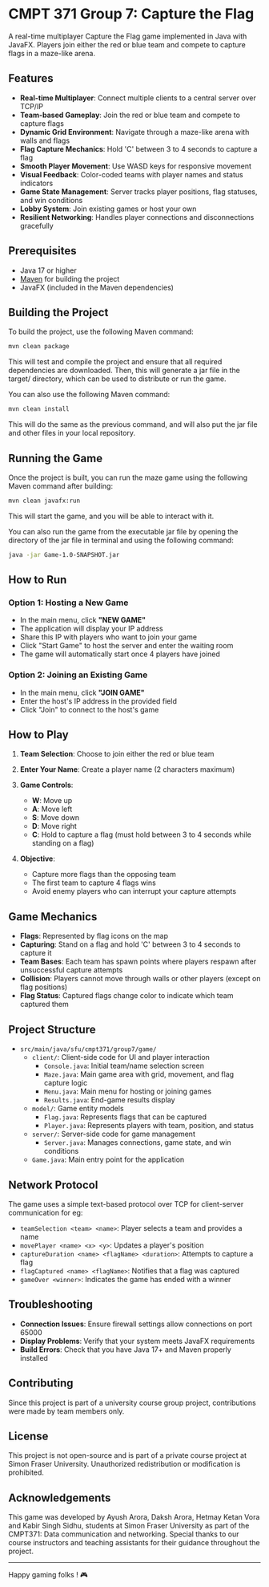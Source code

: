 # CMPT 371 Group 7: Capture the Flag

A real-time multiplayer Capture the Flag game implemented in Java with JavaFX. Players join either the red or blue team and compete to capture flags in a maze-like arena.

## Features

- **Real-time Multiplayer**: Connect multiple clients to a central server over TCP/IP
- **Team-based Gameplay**: Join the red or blue team and compete to capture flags
- **Dynamic Grid Environment**: Navigate through a maze-like arena with walls and flags
- **Flag Capture Mechanics**: Hold 'C' between 3 to 4 seconds to capture a flag
- **Smooth Player Movement**: Use WASD keys for responsive movement
- **Visual Feedback**: Color-coded teams with player names and status indicators
- **Game State Management**: Server tracks player positions, flag statuses, and win conditions
- **Lobby System**: Join existing games or host your own
- **Resilient Networking**: Handles player connections and disconnections gracefully

## Prerequisites

- Java 17 or higher
- [Maven](https://maven.apache.org) for building the project
- JavaFX (included in the Maven dependencies)


## Building the Project

To build the project, use the following Maven command:
``` bash
mvn clean package
```

This will test and compile the project and ensure that all required dependencies are downloaded. Then, this will generate a jar file in the target/ directory, which can be used to distribute or run the game.


You can also use the following Maven command:

``` bash
mvn clean install
```

This will do the same as the previous command, and will also put the jar file and other files in your local repository.

## Running the Game

Once the project is built, you can run the maze game using the following Maven command after building:

``` bash
mvn clean javafx:run
```

This will start the game, and you will be able to interact with it.


You can also run the game from the executable jar file by opening the directory of the jar file in terminal and using the following command:

``` bash
java -jar Game-1.0-SNAPSHOT.jar
```


## How to Run

### Option 1: Hosting a New Game

- In the main menu, click **"NEW GAME"**
- The application will display your IP address
- Share this IP with players who want to join your game
- Click "Start Game" to host the server and enter the waiting room
- The game will automatically start once 4 players have joined

### Option 2: Joining an Existing Game

- In the main menu, click **"JOIN GAME"**
- Enter the host's IP address in the provided field
- Click "Join" to connect to the host's game

## How to Play

1. **Team Selection**: Choose to join either the red or blue team
2. **Enter Your Name**: Create a player name (2 characters maximum)
3. **Game Controls**:
   - **W**: Move up
   - **A**: Move left
   - **S**: Move down
   - **D**: Move right
   - **C**: Hold to capture a flag (must hold between 3 to 4 seconds while standing on a flag)

4. **Objective**:
   - Capture more flags than the opposing team
   - The first team to capture 4 flags wins
   - Avoid enemy players who can interrupt your capture attempts

## Game Mechanics

- **Flags**: Represented by flag icons on the map
- **Capturing**: Stand on a flag and hold 'C' between 3 to 4 seconds to capture it
- **Team Bases**: Each team has spawn points where players respawn after unsuccessful capture attempts
- **Collision**: Players cannot move through walls or other players (except on flag positions)
- **Flag Status**: Captured flags change color to indicate which team captured them

## Project Structure

- `src/main/java/sfu/cmpt371/group7/game/`
   - `client/`: Client-side code for UI and player interaction
      - `Console.java`: Initial team/name selection screen
      - `Maze.java`: Main game area with grid, movement, and flag capture logic
      - `Menu.java`: Main menu for hosting or joining games
      - `Results.java`: End-game results display
   - `model/`: Game entity models
      - `Flag.java`: Represents flags that can be captured
      - `Player.java`: Represents players with team, position, and status
   - `server/`: Server-side code for game management
      - `Server.java`: Manages connections, game state, and win conditions
   - `Game.java`: Main entry point for the application

## Network Protocol

The game uses a simple text-based protocol over TCP for client-server communication for eg:

- `teamSelection <team> <name>`: Player selects a team and provides a name
- `movePlayer <name> <x> <y>`: Updates a player's position
- `captureDuration <name> <flagName> <duration>`: Attempts to capture a flag
- `flagCaptured <name> <flagName>`: Notifies that a flag was captured
- `gameOver <winner>`: Indicates the game has ended with a winner


## Troubleshooting

- **Connection Issues**: Ensure firewall settings allow connections on port 65000
- **Display Problems**: Verify that your system meets JavaFX requirements
- **Build Errors**: Check that you have Java 17+ and Maven properly installed

## Contributing
Since this project is part of a university course group project, contributions were made by team members only.

## License
This project is not open-source and is part of a private course project at Simon Fraser University. Unauthorized redistribution or modification is prohibited.

## Acknowledgements
This game was developed by Ayush Arora, Daksh Arora, Hetmay Ketan Vora and Kabir Singh Sidhu,
students at Simon Fraser University as part of the CMPT371: Data communication and networking. Special thanks to our course instructors and teaching assistants for their guidance throughout the project.


--- 

Happy gaming folks ! 🎮
